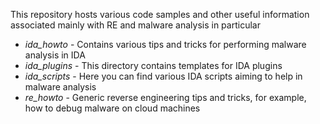 This repository hosts various code samples and other useful information associated mainly with RE and malware analysis in particular
* _ida_howto_ - Contains various tips and tricks for performing malware analysis in IDA
* _ida_plugins_ - This directory contains templates for IDA plugins
* _ida_scripts_ - Here you can find various IDA scripts aiming to help in malware analysis
* _re_howto_ - Generic reverse engineering tips and tricks, for example, how to debug malware on cloud machines
